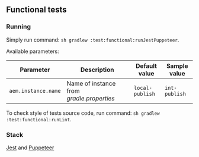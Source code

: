 ## Functional tests

### Running

Simply run command: `sh gradlew :test:functional:runJestPuppeteer`. 

Available parameters:

|Parameter|Description|Default value|Sample value|
|---|---|---|---|
|`aem.instance.name`|Name of instance from *gradle.properties*|`local-publish`|`int-publish`|

To check style of tests source code, run command: `sh gradlew :test:functional:runLint`.
### Stack

[Jest](https://jestjs.io/) and [Puppeteer](https://pptr.dev/)
